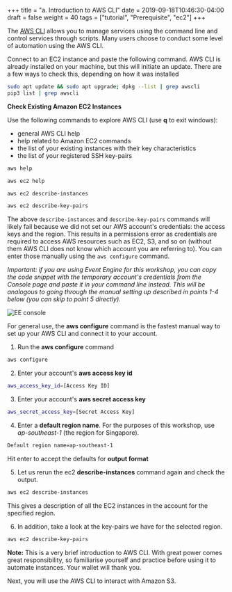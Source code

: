 +++
title = "a. Introduction to AWS CLI"
date = 2019-09-18T10:46:30-04:00
draft = false
weight = 40
tags = ["tutorial", "Prerequisite", "ec2"]
+++

The [AWS CLI](https://aws.amazon.com/cli/) allows you to manage services using the command line and control services through scripts. Many users choose to conduct some level of automation using the AWS CLI.

Connect to an EC2 instance and paste the following command. AWS CLI is already installed on your machine, but this will initiate an update. There are a few ways to check this, depending on how it was installed

```bash
sudo apt update && sudo apt upgrade; dpkg --list | grep awscli
pip3 list | grep awscli
```

**Check Existing Amazon EC2 Instances**

Use the following commands to explore AWS CLI (use **q** to exit windows):

- general AWS CLI help
- help related to Amazon EC2 commands
- the list of your existing instances with their key characteristics
- the list of your registered SSH key-pairs

```bash
aws help
```
```bash
aws ec2 help
```
```bash
aws ec2 describe-instances
```
```bash
aws ec2 describe-key-pairs
```

The above `describe-instances` and `describe-key-pairs` commands will likely fail because we did not set our AWS account's credentials: the access keys and the region. This results in a permissions error as credentials are required to access AWS resources such as EC2, S3, and so on (without them AWS CLI does not know which account you are referring to). You can enter those manually using the `aws configure` command.

_Important: if you are using Event Engine for this workshop, you can copy the code snippet with the temporary account's credentials from the Console page and paste it in your command line instead. This will be analogous to going through the manual setting up described in points 1-4 below (you can skip to point 5 directly)._

![EE console](/images/hpc-aws-parallelcluster-workshop/EE_console_login.png)    

For general use, the **aws configure** command is the fastest manual way to set up your AWS CLI and connect it to your account.

1.	Run the **aws configure** command

```bash
aws configure
```

2.	Enter your account's **aws access key id**

```bash
aws_access_key_id=[Access Key ID]
```

3.	Enter your account's **aws secret access key**

```bash
aws_secret_access_key=[Secret Access Key]
```

4.	Enter a **default region name**. For the purposes of this workshop, use _ap-southeast-1_ (the region for Singapore).

```bash
Default region name=ap-southeast-1
```

Hit enter to accept the defaults for **output format**


5.	Let us rerun the ec2 **describe-instances** command again and check the output.

```bash
aws ec2 describe-instances
```

This gives a description of all the EC2 instances in the account for the specified region.

6.	In addition, take a look at the key-pairs we have for the selected region.

```bash
aws ec2 describe-key-pairs
```

**Note:** This is a very brief introduction to AWS CLI. With great power comes great responsibility, so familiarise yourself and practice before using it to automate instances. Your wallet will thank you.  

Next, you will use the AWS CLI to interact with Amazon S3.
